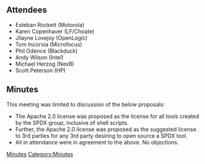 ## Attendees

  - Esteban Rockett (Motorola)
  - Karen Copenhaver (LF/Choate)
  - Jilayne Lovejoy (OpenLogic)
  - Tom Incorvia (Microfocus)
  - Phil Odence (Blackduck)
  - Andy Wilson (Intel)
  - Michael Herzog (NexB)
  - Scott Peterson (HP)

## Minutes

This meeting was limited to discussion of the below proposals:

  - The Apache 2.0 license was proposed as the license for all tools
    created by the SPDX group, inclusive of shell scripts.
  - Further, the Apache 2.0 license was proposed as the suggested
    license to 3rd parties for any 3rd party desiring to open source a
    SPDX tool.
  - All in attendance were in agreement to the above. No objections.

[Minutes](Category:Legal "wikilink")
[Category:Minutes](Category:Minutes "wikilink")
